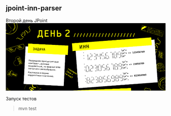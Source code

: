 ## jpoint-inn-parser

Второй день JPoint
![App Screenshot](img/Raif_Task_2.png)

Запуск тестов
>mvn test



